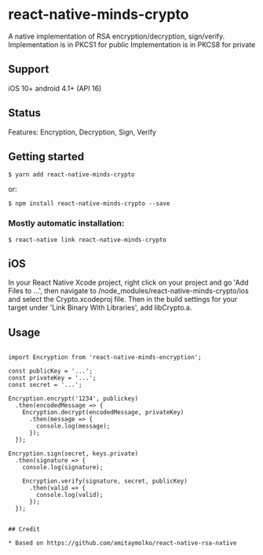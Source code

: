 # react-native-minds-crypto

A native implementation of RSA encryption/decryption, sign/verify.
Implementation is in PKCS1 for public
Implementation is in PKCS8 for private

## Support

iOS 10+
android 4.1+ (API 16)

## Status

Features:
Encryption,
Decryption,
Sign,
Verify

## Getting started

`$ yarn add react-native-minds-crypto`

or:

`$ npm install react-native-minds-crypto --save`

### Mostly automatic installation:

`$ react-native link react-native-minds-crypto`

## iOS

In your React Native Xcode project, right click on your project and go 'Add Files to ...', then navigate to <your-project-root>/node_modules/react-native-minds-crypto/ios and select the Crypto.xcodeproj file. Then in the build settings for your target under 'Link Binary With Libraries', add libCrypto.a.

## Usage

```

import Encryption from 'react-native-minds-encryption';

const publicKey = '...';
const privateKey = '...';
const secret = '...';

Encryption.encrypt('1234', publickey)
  .then(encodedMessage => {
    Encryption.decrypt(encodedMessage, privateKey)
      .then(message => {
        console.log(message);
      });
  });

Encryption.sign(secret, keys.private)
  .then(signature => {
    console.log(signature);

    Encryption.verify(signature, secret, publicKey)
      .then(valid => {
        console.log(valid);
      });
  });


## Credit

* Based on https://github.com/amitaymolko/react-native-rsa-native
